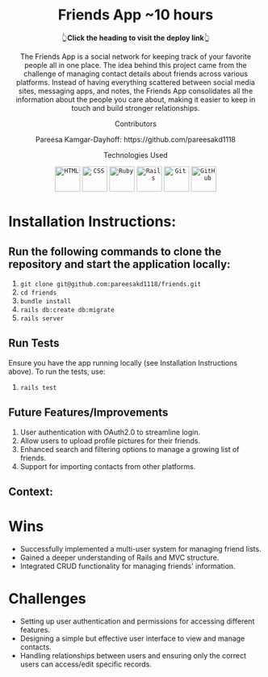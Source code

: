 <h1 align="center">Friends App ~10 hours</h1>
<p align='center'>👆<b>Click the heading to visit the deploy link</b>👆</p> <p align="center">The Friends App is a social network for keeping track of your favorite people all in one place. The idea behind this project came from the challenge of managing contact details about friends across various platforms. Instead of having everything scattered between social media sites, messaging apps, and notes, the Friends App consolidates all the information about the people you care about, making it easier to keep in touch and build stronger relationships.</p>
<p align="center">Contributors</p>
<div align="center"> Pareesa Kamgar-Dayhoff: https://github.com/pareesakd1118 </div> <p align="center">Technologies Used</p> <div align="center"> <code><img width="50" src="https://user-images.githubusercontent.com/25181517/192158954-f88b5814-d510-4564-b285-dff7d6400dad.png" alt="HTML" title="HTML"/></code> <code><img width="50" src="https://user-images.githubusercontent.com/25181517/183898674-75a4a1b1-f960-4ea9-abcb-637170a00a75.png" alt="CSS" title="CSS"/></code> <code><img width="50" src="https://user-images.githubusercontent.com/25181517/183890598-19a0ac2d-e88a-4005-a8df-1ee36782fde1.png" alt="Ruby" title="Ruby"/></code> <code><img width="50" src="https://user-images.githubusercontent.com/25181517/189716630-fe6c084c-6c66-43af-aa49-64c8aea4a5c2.png" alt="Rails" title="Rails"/></code> <code><img width="50" src="https://user-images.githubusercontent.com/25181517/192108372-f71d70ac-7ae6-4c0d-8395-51d8870c2ef0.png" alt="Git" title="Git"/></code> <code><img width="50" src="https://user-images.githubusercontent.com/25181517/192108374-8da61ba1-99ec-41d7-80b8-fb2f7c0a4948.png" alt="GitHub" title="GitHub"/></code> </div>

# Installation Instructions: 
## Run the following commands to clone the repository and start the application locally: #

1. ` git clone git@github.com:pareesakd1118/friends.git `
2. ` cd friends `
3. ` bundle install `
4. ` rails db:create db:migrate `
5. ` rails server `

## Run Tests

Ensure you have the app running locally (see Installation Instructions above).
To run the tests, use:

1. ` rails test `

## Future Features/Improvements
1. User authentication with OAuth2.0 to streamline login.
2. Allow users to upload profile pictures for their friends.
3. Enhanced search and filtering options to manage a growing list of friends.
4. Support for importing contacts from other platforms.

## Context:
<!-- wins, challenges, time spent, goals, approaches, etc -->
# Wins
- Successfully implemented a multi-user system for managing friend lists.
- Gained a deeper understanding of Rails and MVC structure.
- Integrated CRUD functionality for managing friends' information.
# Challenges
- Setting up user authentication and permissions for accessing different features.
- Designing a simple but effective user interface to view and manage contacts.
- Handling relationships between users and ensuring only the correct users can access/edit specific records.

